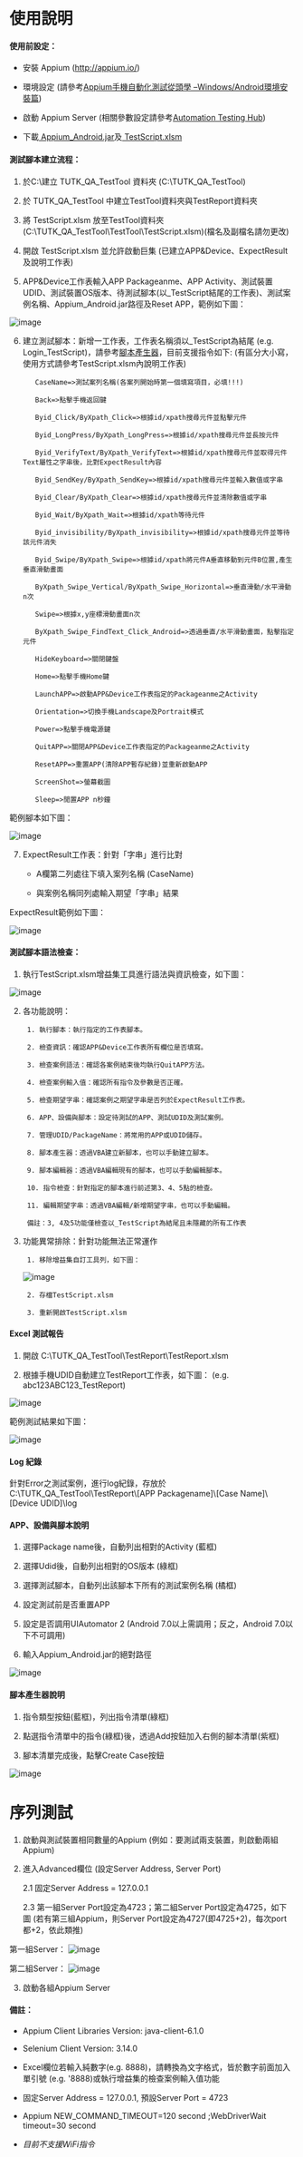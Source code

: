# 使用說明
#### 使用前設定：

* 安裝 Appium (http://appium.io/)

* 環境設定 (請參考<a href="http://www.qa-knowhow.com/?p=2363">Appium手機自動化測試從頭學 –Windows/Android環境安裝篇</a>)

* 啟動 Appium Server (相關參數設定請參考<a href="http://www.automationtestinghub.com/appium-desktop-client-features/">Automation Testing Hub</a>)

* 下載<a href="https://github.com/Gilleschen/Appium_Auto_Testing_Android/raw/master/Appium_Android.jar"> Appium_Android.jar</a>及<a href="https://github.com/Gilleschen/Appium_Auto_Testing/blob/master/TestScript.xlsm"> TestScript.xlsm</a>

#### 測試腳本建立流程：

1. 於C:\建立 TUTK_QA_TestTool 資料夾 (C:\TUTK_QA_TestTool)

2. 於 TUTK_QA_TestTool 中建立TestTool資料夾與TestReport資料夾

3. 將 TestScript.xlsm 放至TestTool資料夾 (C:\TUTK_QA_TestTool\TestTool\TestScript.xlsm)(檔名及副檔名請勿更改)

4. 開啟 TestScript.xlsm 並允許啟動巨集 (已建立APP&Device、ExpectResult及說明工作表)

5. APP&Device工作表輸入APP Packageanme、APP Activity、測試裝置UDID、測試裝置OS版本、待測試腳本(以_TestScript結尾的工作表)、測試案例名稱、Appium_Android.jar路徑及Reset APP，範例如下圖：

![image](https://github.com/Gilleschen/Appium_Auto_Testing_Android/blob/master/picture/APPAndDevice_3.PNG)

6. 建立測試腳本：新增一工作表，工作表名稱須以_TestScript為結尾 (e.g. Login_TestScript)，請參考[腳本產生器](#scriptcreater)，目前支援指令如下: (有區分大小寫，使用方式請參考TestScript.xlsm內說明工作表) 

          CaseName=>測試案列名稱(各案列開始時第一個填寫項目，必填!!!)

          Back=>點擊手機返回鍵

          Byid_Click/ByXpath_Click=>根據id/xpath搜尋元件並點擊元件

          Byid_LongPress/ByXpath_LongPress=>根據id/xpath搜尋元件並長按元件

          Byid_VerifyText/ByXpath_VerifyText=>根據id/xpath搜尋元件並取得元件Text屬性之字串後，比對ExpectResult內容

          Byid_SendKey/ByXpath_SendKey=>根據id/xpath搜尋元件並輸入數值或字串

          Byid_Clear/ByXpath_Clear=>根據id/xpath搜尋元件並清除數值或字串

          Byid_Wait/ByXpath_Wait=>根據id/xpath等待元件

          Byid_invisibility/ByXpath_invisibility=>根據id/xpath搜尋元件並等待該元件消失

          Byid_Swipe/ByXpath_Swipe=>根據id/xpath將元件A垂直移動到元件B位置,產生垂直滑動畫面

          ByXpath_Swipe_Vertical/ByXpath_Swipe_Horizontal=>垂直滑動/水平滑動n次

          Swipe=>根據x,y座標滑動畫面n次

          ByXpath_Swipe_FindText_Click_Android=>透過垂直/水平滑動畫面，點擊指定元件

          HideKeyboard=>關閉鍵盤

          Home=>點擊手機Home鍵

          LaunchAPP=>啟動APP&Device工作表指定的Packageanme之Activity

          Orientation=>切換手機Landscape及Portrait模式

          Power=>點擊手機電源鍵

          QuitAPP=>關閉APP&Device工作表指定的Packageanme之Activity

          ResetAPP=>重置APP(清除APP暫存紀錄)並重新啟動APP

          ScreenShot=>螢幕截圖

          Sleep=>閒置APP n秒鐘
  
範例腳本如下圖：

![image](https://github.com/Gilleschen/APP_Vsaas_2.0_Android_invoke_excel_Result_try_catch/blob/master/picture/Testcase_example.PNG)
  
7. ExpectResult工作表：針對「字串」進行比對
   
   * A欄第二列處往下填入案列名稱 (CaseName)
        
   * 與案例名稱同列處輸入期望「字串」結果
        
 ExpectResult範例如下圖：
 
 ![image](https://github.com/Gilleschen/APP_Vsaas_2.0_Android_invoke_excel_Result_try_catch/blob/master/picture/Result_example.PNG)

#### 測試腳本語法檢查：

1. 執行TestScript.xlsm增益集工具進行語法與資訊檢查，如下圖：

![image](https://github.com/Gilleschen/Appium_Auto_Testing_Android/blob/master/picture/functions.PNG)

2. 各功能說明：

        1. 執行腳本：執行指定的工作表腳本。
        
        2. 檢查資訊：確認APP&Device工作表所有欄位是否填寫。
        
        3. 檢查案例語法：確認各案例結束後均執行QuitAPP方法。
        
        4. 檢查案例輸入值：確認所有指令及參數是否正確。
        
        5. 檢查期望字串：確認案例之期望字串是否列於ExpectResult工作表。
        
        6. APP、設備與腳本：設定待測試的APP、測試UDID及測試案例。
        
        7. 管理UDID/PackageName：將常用的APP或UDID儲存。
        
        8. 腳本產生器：透過VBA建立新腳本，也可以手動建立腳本。
        
        9. 腳本編輯器：透過VBA編輯現有的腳本，也可以手動編輯腳本。
        
        10. 指令檢查：針對指定的腳本進行前述第3、4、5點的檢查。
        
        11. 編輯期望字串：透過VBA編輯/新增期望字串，也可以手動編輯。
        
        備註：3, 4及5功能僅檢查以_TestScript為結尾且未隱藏的所有工作表 

3. 功能異常排除：針對功能無法正常運作

        1. 移除增益集自訂工具列，如下圖：
        
      ![image](https://github.com/Gilleschen/Appium_Auto_Testing_Android/blob/master/picture/troubleshooting.png)
        
        2. 存檔TestScript.xlsm
        
        3. 重新開啟TestScript.xlsm

#### Excel 測試報告

1. 開啟 C:\TUTK_QA_TestTool\TestReport\TestReport.xlsm

2. 根據手機UDID自動建立TestReport工作表，如下圖： (e.g. abc123ABC123_TestReport)

![image](https://github.com/Gilleschen/APP_Vsaas_2.0_Android_invoke_excel_Result_try_catch/blob/master/picture/Testreport_sheet_example.PNG)

範例測試結果如下圖：

![image](https://github.com/Gilleschen/Web_Auto_Testing/blob/master/picture/TestResult.PNG)

#### Log 紀錄

針對Error之測試案例，進行log紀錄，存放於 C:\TUTK_QA_TestTool\TestReport\\[APP Packagename]\\[Case Name]\\[Device UDID]\\log

<a name="TestInformations"/>

#### APP、設備與腳本說明

1. 選擇Package name後，自動列出相對的Activity (藍框)

2. 選擇Udid後，自動列出相對的OS版本 (綠框)

3. 選擇測試腳本，自動列出該腳本下所有的測試案例名稱 (橘框)

4. 設定測試前是否重置APP

5. 設定是否調用UIAutomator 2 (Android 7.0以上需調用；反之，Android 7.0以下不可調用)

6. 輸入Appium_Android.jar的絕對路徑

![image](https://github.com/Gilleschen/Appium_Auto_Testing_Android/blob/master/picture/TestInformations.png)

<a name="scriptcreater"/>

#### 腳本產生器說明 

1. 指令類型按鈕(藍框)，列出指令清單(綠框)

2. 點選指令清單中的指令(綠框)後，透過Add按鈕加入右側的腳本清單(紫框)

3. 腳本清單完成後，點擊Create Case按鈕

![image](https://github.com/Gilleschen/Appium_Auto_Testing_Android/blob/master/picture/ScriptCreator3.png)

# 序列測試

1. 啟動與測試裝置相同數量的Appium (例如：要測試兩支裝置，則啟動兩組Appium)

2. 進入Advanced欄位 (設定Server Address, Server Port)

   2.1 固定Server Address = 127.0.0.1

   2.3 第一組Server Port設定為4723；第二組Server Port設定為4725，如下圖 (若有第三組Appium，則Server Port設定為4727(即4725+2)，每次port都+2，依此類推)

第一組Server：
![image](https://github.com/Gilleschen/Appium_Auto_Testing/blob/master/picture/serverone.png)

第二組Server：
![image](https://github.com/Gilleschen/Appium_Auto_Testing/blob/master/picture/servertwo.png)

3. 啟動各組Appium Server

#### 備註：

* Appium Client Libraries Version: java-client-6.1.0

* Selenium Client Version: 3.14.0

* Excel欄位若輸入純數字(e.g. 8888)，請轉換為文字格式，皆於數字前面加入單引號 (e.g. '8888)或執行增益集的檢查案例輸入值功能

* 固定Server Address = 127.0.0.1, 預設Server Port = 4723

* Appium NEW_COMMAND_TIMEOUT=120 second ;WebDriverWait timeout=30 second

* *目前不支援WiFi指令*


